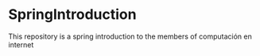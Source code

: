 # SpringIntroduction
This repository is a spring introduction to the members of computación en internet 
